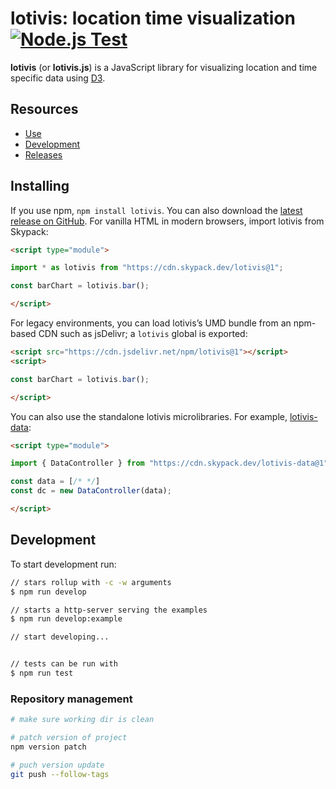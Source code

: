 # lotivis: location time visualization [![Node.js Test](https://github.com/lotivis/lotivis/actions/workflows/npm-test.yml/badge.svg?branch=main)](https://github.com/lotivis/lotivis/actions/workflows/npm-test.yml)

**lotivis** (or **lotivis.js**) is a JavaScript library for visualizing location and time specific data using [D3](https://github.com/d3/d3).

## Resources

- [Use](#Use)
- [Development](#Development)
- [Releases](https://github.com/lotivis/lotivis/releases)

## Installing

If you use npm, `npm install lotivis`. You can also download the [latest release on GitHub](https://github.com/lotivis/lotivis/releases/latest). For vanilla HTML in modern browsers, import lotivis from Skypack:

```html
<script type="module">

import * as lotivis from "https://cdn.skypack.dev/lotivis@1";

const barChart = lotivis.bar();

</script>
```

For legacy environments, you can load lotivis’s UMD bundle from an npm-based CDN such as jsDelivr; a `lotivis` global is exported:

```html
<script src="https://cdn.jsdelivr.net/npm/lotivis@1"></script>
<script>

const barChart = lotivis.bar();

</script>
```

You can also use the standalone lotivis microlibraries. For example, [lotivis-data](https://github.com/lotivis/lotivis-data):

```html
<script type="module">

import { DataController } from "https://cdn.skypack.dev/lotivis-data@1";

const data = [/* */]
const dc = new DataController(data);

</script>
```

## Development

To start development run:

```bash
// stars rollup with -c -w arguments
$ npm run develop

// starts a http-server serving the examples
$ npm run develop:example

// start developing...


// tests can be run with
$ npm run test
```

### Repository management

```bash
# make sure working dir is clean

# patch version of project
npm version patch

# puch version update
git push --follow-tags
```
